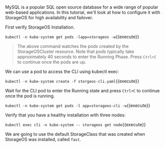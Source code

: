 MySQL is a popular SQL open source database for a wide range of popular
web-based applications. In this tutorial, we'll look at how to configure it
with StorageOS for high availability and failover.

First verify StorageOS Installation.

`kubectl -n kube-system get pods -lapp=storageos -w`{{execute}}

> The above command watches the pods created by the StorageOSCluster resource.
> Note that pods typically take approximately 40 seconds to enter the Running
> Phase. Press `Ctrl+C` to continue once the pods are up.

We can use a pod to access the CLI using kubectl exec:

`kubectl -n kube-system create -f storgeos-cli.yaml`{{execute}}

Wait for the CLI pod to enter the Running state and press `Ctrl+C` to continue
once the pod is running.

`kubectl -n kube-system get pods -l app=storageos-cli -w`{{execute}}

Verify that you have a healthy installation with three nodes:

`kubectl exec cli -n kube-system -- storageos get node`{{execute}}

We are going to use the default StorageClass that was created when StorageOS
was installed, called `fast`.
